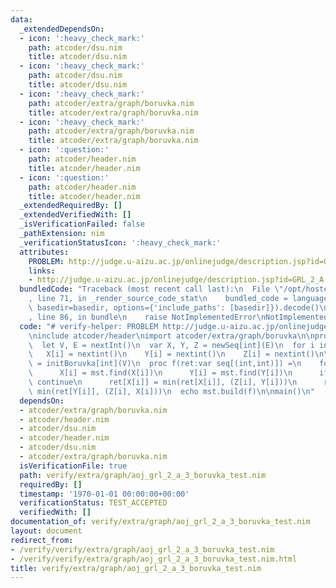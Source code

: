 ```yaml
---
data:
  _extendedDependsOn:
  - icon: ':heavy_check_mark:'
    path: atcoder/dsu.nim
    title: atcoder/dsu.nim
  - icon: ':heavy_check_mark:'
    path: atcoder/dsu.nim
    title: atcoder/dsu.nim
  - icon: ':heavy_check_mark:'
    path: atcoder/extra/graph/boruvka.nim
    title: atcoder/extra/graph/boruvka.nim
  - icon: ':heavy_check_mark:'
    path: atcoder/extra/graph/boruvka.nim
    title: atcoder/extra/graph/boruvka.nim
  - icon: ':question:'
    path: atcoder/header.nim
    title: atcoder/header.nim
  - icon: ':question:'
    path: atcoder/header.nim
    title: atcoder/header.nim
  _extendedRequiredBy: []
  _extendedVerifiedWith: []
  _isVerificationFailed: false
  _pathExtension: nim
  _verificationStatusIcon: ':heavy_check_mark:'
  attributes:
    PROBLEM: http://judge.u-aizu.ac.jp/onlinejudge/description.jsp?id=GRL_2_A
    links:
    - http://judge.u-aizu.ac.jp/onlinejudge/description.jsp?id=GRL_2_A
  bundledCode: "Traceback (most recent call last):\n  File \"/opt/hostedtoolcache/Python/3.9.6/x64/lib/python3.9/site-packages/onlinejudge_verify/documentation/build.py\"\
    , line 71, in _render_source_code_stat\n    bundled_code = language.bundle(stat.path,\
    \ basedir=basedir, options={'include_paths': [basedir]}).decode()\n  File \"/opt/hostedtoolcache/Python/3.9.6/x64/lib/python3.9/site-packages/onlinejudge_verify/languages/nim.py\"\
    , line 86, in bundle\n    raise NotImplementedError\nNotImplementedError\n"
  code: "# verify-helper: PROBLEM http://judge.u-aizu.ac.jp/onlinejudge/description.jsp?id=GRL_2_A\n\
    \ninclude atcoder/header\nimport atcoder/extra/graph/boruvka\n\nproc main() =\n\
    \  let V, E = nextInt()\n  var X, Y, Z = newSeq[int](E)\n  for i in 0..<E:\n \
    \   X[i] = nextint()\n    Y[i] = nextint()\n    Z[i] = nextint()\n\n  var mst\
    \ = initBoruvka[int](V)\n  proc f(ret:var seq[(int,int)]) =\n    for i in 0..<E:\n\
    \      X[i] = mst.find(X[i])\n      Y[i] = mst.find(Y[i])\n      if X[i] == Y[i]:\
    \ continue\n      ret[X[i]] = min(ret[X[i]], (Z[i], Y[i]))\n      ret[Y[i]] =\
    \ min(ret[Y[i]], (Z[i], X[i]))\n  echo mst.build(f)\n\nmain()\n"
  dependsOn:
  - atcoder/extra/graph/boruvka.nim
  - atcoder/header.nim
  - atcoder/dsu.nim
  - atcoder/header.nim
  - atcoder/dsu.nim
  - atcoder/extra/graph/boruvka.nim
  isVerificationFile: true
  path: verify/extra/graph/aoj_grl_2_a_3_boruvka_test.nim
  requiredBy: []
  timestamp: '1970-01-01 00:00:00+00:00'
  verificationStatus: TEST_ACCEPTED
  verifiedWith: []
documentation_of: verify/extra/graph/aoj_grl_2_a_3_boruvka_test.nim
layout: document
redirect_from:
- /verify/verify/extra/graph/aoj_grl_2_a_3_boruvka_test.nim
- /verify/verify/extra/graph/aoj_grl_2_a_3_boruvka_test.nim.html
title: verify/extra/graph/aoj_grl_2_a_3_boruvka_test.nim
---
```

